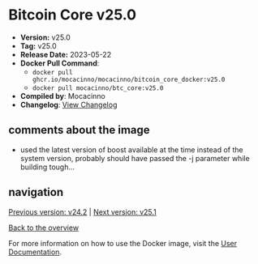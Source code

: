 # Bitcoin Core v25.0

- **Version:** v25.0
- **Tag:** v25.0
- **Release Date:** 2023-05-22
- **Docker Pull Command**:
  - `docker pull ghcr.io/mocacinno/mocacinno/bitcoin_core_docker:v25.0`
  - `docker pull mocacinno/btc_core:v25.0`
- **Compiled by**: Mocacinno
- **Changelog**: [View Changelog](https://github.com/bitcoin/bitcoin/blob/v25.0/doc/release-notes.md)

## comments about the image

- used the latest version of boost available at the time instead of the system version, probably should have passed the -j parameter while building tough...

## navigation

[Previous version: v24.2](./v24.2.md) | [Next version: v25.1](./v25.1.md)

[Back to the overview](./Readme.md)

For more information on how to use the Docker image, visit the [User Documentation](../userdocs/Readme.md).

<!-- Google tag (gtag.js) -->
<script async src="https://www.googletagmanager.com/gtag/js?id=G-BPC6NC6FF9"></script>
<script>
  window.dataLayer = window.dataLayer || [];
  function gtag(){dataLayer.push(arguments);}
  gtag('js', new Date());

  gtag('config', 'G-BPC6NC6FF9');
</script>
